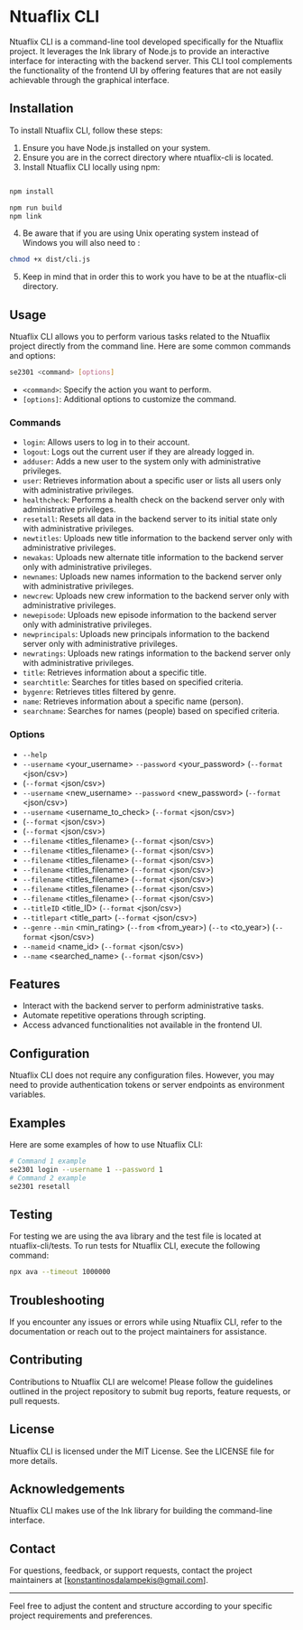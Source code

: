 # Ntuaflix CLI

Ntuaflix CLI is a command-line tool developed specifically for the Ntuaflix project. It leverages the Ink library of Node.js to provide an interactive interface for interacting with the backend server. This CLI tool complements the functionality of the frontend UI by offering features that are not easily achievable through the graphical interface.

## Installation

To install Ntuaflix CLI, follow these steps:

1. Ensure you have Node.js installed on your system.
2. Ensure you are in the correct directory where ntuaflix-cli is located.
3. Install Ntuaflix CLI locally using npm:


```bash

npm install 

npm run build 
npm link
```

4. Be aware that if you are using Unix operating system instead of Windows you will also need to :

```bash
chmod +x dist/cli.js
```

5. Keep in mind that in order this to work you have to be at the ntuaflix-cli directory.

## Usage

Ntuaflix CLI allows you to perform various tasks related to the Ntuaflix project directly from the command line. Here are some common commands and options:

```bash
se2301 <command> [options]
```

- `<command>`: Specify the action you want to perform.
- `[options]`: Additional options to customize the command.

### Commands
- `login`: Allows users to log in to their account.
- `logout`: Logs out the current user if they are already logged in.
- `adduser`: Adds a new user to the system only with administrative privileges.
- `user`: Retrieves information about a specific user or lists all users only with administrative privileges.
- `healthcheck`: Performs a health check on the backend server only with administrative privileges.
- `resetall`: Resets all data in the backend server to its initial state only with administrative privileges.
- `newtitles`: Uploads new title information to the backend server only with administrative privileges.
- `newakas`: Uploads new alternate title information to the backend server only with administrative privileges.
- `newnames`: Uploads new names information to the backend server only with administrative privileges.
- `newcrew`: Uploads new crew information to the backend server only with administrative privileges.
- `newepisode`: Uploads new episode information to the backend server only with administrative privileges.
- `newprincipals`: Uploads new principals information to the backend server only with administrative privileges.
- `newratings`: Uploads new ratings information to the backend server only with administrative privileges.
- `title`: Retrieves information about a specific title.
- `searchtitle`: Searches for titles based on specified criteria.
- `bygenre`: Retrieves titles filtered by genre.
- `name`: Retrieves information about a specific name (person).
- `searchname`: Searches for names (people) based on specified criteria.

### Options

- `--help`
- `--username` <your_username> `--password` <your_password> (`--format` <json/csv>)
- (`--format` <json/csv>)
- `--username` <new_username> `--password` <new_password> (`--format` <json/csv>)
- `--username` <username_to_check> (`--format` <json/csv>)
- (`--format` <json/csv>)
- (`--format` <json/csv>)
- `--filename` <titles_filename> (`--format` <json/csv>)
- `--filename` <titles_filename> (`--format` <json/csv>)
- `--filename` <titles_filename> (`--format` <json/csv>)
- `--filename` <titles_filename> (`--format` <json/csv>)
- `--filename` <titles_filename> (`--format` <json/csv>)
- `--filename` <titles_filename> (`--format` <json/csv>)
- `--filename` <titles_filename> (`--format` <json/csv>)
- `--titleID` <title_ID> (`--format` <json/csv>)
- `--titlepart` <title_part> (`--format` <json/csv>)
- `--genre` <genre> `--min` <min_rating> (`--from` <from_year>) (`--to` <to_year>) (`--format` <json/csv>)
- `--nameid` <name_id> (`--format` <json/csv>)
- `--name` <searched_name> (`--format` <json/csv>)

## Features

- Interact with the backend server to perform administrative tasks.
- Automate repetitive operations through scripting.
- Access advanced functionalities not available in the frontend UI.

## Configuration

Ntuaflix CLI does not require any configuration files. However, you may need to provide authentication tokens or server endpoints as environment variables.

## Examples

Here are some examples of how to use Ntuaflix CLI:

```bash
# Command 1 example
se2301 login --username 1 --password 1
# Command 2 example
se2301 resetall
```

## Testing

For testing we are using the ava library and the test file is located at ntuaflix-cli/tests.
To run tests for Ntuaflix CLI, execute the following command:

```bash
npx ava --timeout 1000000 
```

## Troubleshooting

If you encounter any issues or errors while using Ntuaflix CLI, refer to the documentation or reach out to the project maintainers for assistance.

## Contributing

Contributions to Ntuaflix CLI are welcome! Please follow the guidelines outlined in the project repository to submit bug reports, feature requests, or pull requests.

## License

Ntuaflix CLI is licensed under the MIT License. See the LICENSE file for more details.

## Acknowledgements

Ntuaflix CLI makes use of the Ink library for building the command-line interface.

## Contact

For questions, feedback, or support requests, contact the project maintainers at [konstantinosdalampekis@gmail.com].

---

Feel free to adjust the content and structure according to your specific project requirements and preferences.